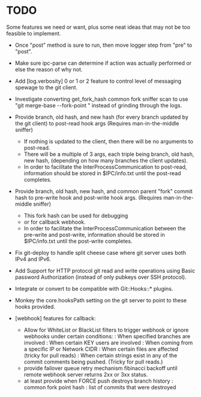 TODO
====

Some features we need or want, plus some neat ideas that may not be too feasible to implement.

 - Once "post" method is sure to run, then move logger step from "pre" to "post".

 - Make sure ipc-parse can determine if action was actually performed or else the reason of why not.

 - Add [log.verbosity] 0 or 1 or 2 feature to control level of messaging spewage to the git client.

 - Investigate converting get_fork_hash common fork sniffer scan to use "git merge-base --fork-point <ref> <commit>" instead of grinding through the logs.

 - Provide branch, old hash, and new hash (for every branch updated by the git client) to post-read hook args (Requires man-in-the-middle sniffer)
   * If nothing is updated to the client, then there will be no arguments to post-read.
   * There will be a multiple of 3 args, each triple being branch, old hash, new hash, (depending on how many branches the client updates).
   * In order to facilitate the InterProcessCommunication to post-read, information should be stored in $IPC/info.txt until the post-read completes.

 - Provide branch, old hash, new hash, and common parent "fork" commit hash to pre-write hook and post-write hook args. (Requires man-in-the-middle sniffer)
   * This fork hash can be used for debugging
   * or for callback webhook.
   * In order to facilitate the InterProcessCommunication between the pre-write and post-write, information should be stored in $IPC/info.txt until the post-write completes.

 - Fix git-deploy to handle split cheese case where git server uses both IPv4 and IPv6.

 - Add Support for HTTP protocol git read and write operations using Basic password Authorization (instead of only pubkeys over SSH protocol).

 - Integrate or convert to be compatible with Git::Hooks::* plugins.

 - Monkey the core.hooksPath setting on the git server to point to these hooks provided.

 - [webhook] features for callback:
   * Allow for WhiteList or BlackList filters to trigger webhook or ignore webhooks under certain conditions:
     : When specified branches are involved
     : When certain KEY users are involved
     : When coming from a specific IP or Network CIDR
     : When certain files are affected (tricky for pull reads)
     : When certain strings exist in any of the commit comments being pushed. (Tricky for pull reads.)
   * provide failover queue retry mechanism fibinacci backoff until remote webhook server returns 2xx or 3xx status.
   * at least provide when FORCE push destroys branch history
     : common fork point hash
     : list of commits that were destroyed
